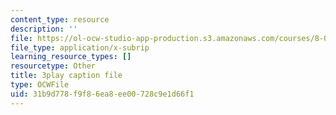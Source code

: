 ```yaml
---
content_type: resource
description: ''
file: https://ol-ocw-studio-app-production.s3.amazonaws.com/courses/8-01sc-classical-mechanics-fall-2016/31b9d778f9f86ea8ee00728c9e1d66f1_nCDOa63Jd6M.srt
file_type: application/x-subrip
learning_resource_types: []
resourcetype: Other
title: 3play caption file
type: OCWFile
uid: 31b9d778-f9f8-6ea8-ee00-728c9e1d66f1
---
```

